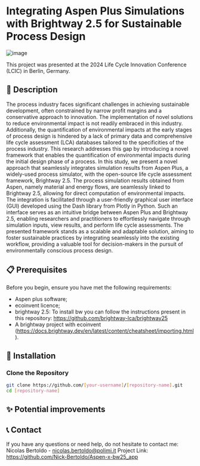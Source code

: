 # Integrating Aspen Plus Simulations with Brightway 2.5 for Sustainable Process Design

![image](https://github.com/user-attachments/assets/2d536f74-7efa-4597-974e-9781b63c8143)


This project was presented at the 2024 Life Cycle Innovation Conference (LCIC) in Berlin, Germany.

## 📝 Description
The process industry faces significant challenges in achieving sustainable development, often constrained by narrow profit margins and a conservative approach to innovation. The implementation of novel solutions to reduce environmental impact is not readily embraced in this industry. Additionally, the quantification of environmental impacts at the early stages of process design is hindered by a lack of primary data and comprehensive life cycle assessment (LCA) databases tailored to the specificities of the process industry. This research addresses this gap by introducing a novel framework that enables the quantification of environmental impacts during the initial design phase of a process.
In this study, we present a novel approach that seamlessly integrates simulation results from Aspen Plus, a widely-used process simulator, with the open-source life cycle assessment framework, Brightway 2.5. The process simulation results obtained from Aspen, namely material and energy flows, are seamlessly linked to Brightway 2.5, allowing for direct computation of environmental impacts.
The integration is facilitated through a user-friendly graphical user interface (GUI) developed using the Dash library from Plotly in Python. Such an interface serves as an intuitive bridge between Aspen Plus and Brightway 2.5, enabling researchers and practitioners to effortlessly navigate through simulation inputs, view results, and perform life cycle assessments.
The presented framework stands as a scalable and adaptable solution, aiming to foster sustainable practices by integrating seamlessly into the existing workflow, providing a valuable tool for decision-makers in the pursuit of environmentally conscious process design.

## 📋 Prerequisites

Before you begin, ensure you have met the following requirements:

- Aspen plus software;
- ecoinvent licence;
- brightway 2.5: To install bw you can follow the instructions present in this repository:  https://github.com/brightway-lca/brightway25
- A brightway project with ecoinvent (https://docs.brightway.dev/en/latest/content/cheatsheet/importing.html). 

## 🔧 Installation

### Clone the Repository

```bash
git clone https://github.com/[your-username]/[repository-name].git
cd [repository-name]
```



## ✨ Potential improvements



## 📞 Contact
If you have any questions or need help, do not hesitate to contact me:
Nicolas Bertoldo - nicolas.bertoldo@polimi.it
Project Link: https://github.com/Nick-Bertoldo/Aspen-x-bw25_app

